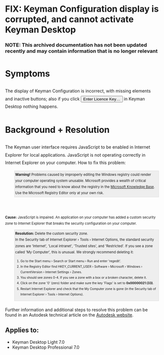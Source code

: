 # FIX: Keyman Configuration display is corrupted, and cannot activate Keyman Desktop 

### **NOTE**: This archived documentation has not been updated recently and may contain information that is no longer relevant


<div style='line-height:1.8'>
<h1>Symptoms</h1>
<p>The display of Keyman Configuration is incorrect, with missing elements and inactive buttons; also if you click <button type='button'>Enter Licence Key…</button> in Keyman Desktop nothing happens.</p> 

<h1>Background + Resolution</h1>
<p>The Keyman user interface requires JavaScript to be enabled in Internet Explorer for local applications. JavaScript is not operating correctly in Internet Explorer on your computer. How to fix this problem:</p>

<div style='background:#eee; border:1px solid #ddd;margin:10px 0px 20px 30px; padding:2px;'>
<dt style='font-size:.8em'><b>Warning!</b> Problems caused by improperly editing the Windows registry could render your computer operating system unusable. Microsoft provides a wealth of critical information that you need to know about the registry in the <a href='http://support.microsoft.com/support'>Microsoft Knowledge Base</a>.</dt>

<dt style='font-size:.8em'>Use the Microsoft Registry Editor only at your own risk.</dt>
</div>

<br />

<dl style='font-size:.8em'>
   <dt><b>Cause:</b> JavaScript is impaired. An application on your computer has added a custom security zone to Internet Explorer that breaks the security configuration on your computer.</dt>
   <dd style='background:#eee; border:1px solid #ddd;margin:10px 0px 20px 30px; padding:2px;'><b>Resolution:</b> Delete the custom security zone.<br/>In the Security tab of Internet Explorer › Tools › Internet Options, the standard security zones are 'Internet', 'Local intranet', 'Trusted sites', and 'Restricted'. If you see a zone called 'My Computer', this is unusual. We strongly recommend deleting it:
     <ol style='font-size:.9em;' >
         <li>Go to the Start menu › Search or Start menu › Run and enter 'regedit'.</li>
         <li>In the Registry Editor find HKEY_CURRENT_USER › Software › Microsoft › Windows › CurrentVersion › Internet Settings › Zones.</li>
         <li>You should see zones 0-4. If you see a zone with a box or a broken character, delete it.</li>
         <li>Click on the zone '0' (zero) folder and make sure the key 'Flags' is set to <b>0x00000021 (33)</b>.</li>
         <li>Restart Internet Explorer and check that the My Computer zone is gone (in the Security tab of Internet Explorer › Tools › Internet Options).</li>
     </ol>
   </dd>
</dl>
</div>

<p>Further information and additional steps to resolve this problem can be found in an Autodesk technical article on the <a href='http://usa.autodesk.com/adsk/servlet/ps/dl/item?siteID=123112&id=6404339&linkID=9240617'>Autodesk website</a>.</p>

## Applies to:
 * Keyman Desktop Light 7.0
 * Keyman Desktop Professional 7.0
